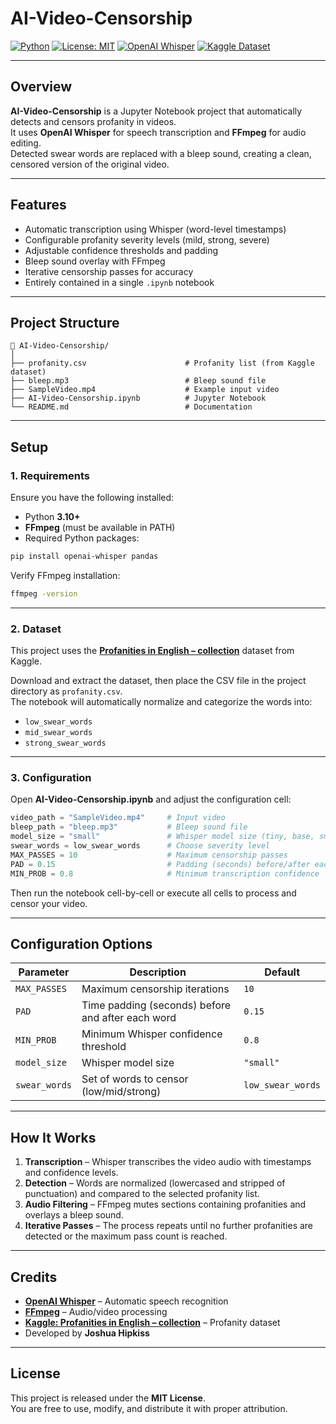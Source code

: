 # AI-Video-Censorship

[![Python](https://img.shields.io/badge/Python-3.10%2B-blue.svg)](https://www.python.org/)
[![License: MIT](https://img.shields.io/badge/License-MIT-green.svg)](LICENSE)
[![OpenAI Whisper](https://img.shields.io/badge/Powered%20by-OpenAI%20Whisper-black.svg)](https://github.com/openai/whisper)
[![Kaggle Dataset](https://img.shields.io/badge/Dataset-Kaggle-lightgrey.svg)](https://www.kaggle.com/datasets/konradb/profanities-in-english-collection/versions/1)

---

## Overview

**AI-Video-Censorship** is a Jupyter Notebook project that automatically detects and censors profanity in videos.  
It uses **OpenAI Whisper** for speech transcription and **FFmpeg** for audio editing.  
Detected swear words are replaced with a bleep sound, creating a clean, censored version of the original video.

---

## Features

- Automatic transcription using Whisper (word-level timestamps)
- Configurable profanity severity levels (mild, strong, severe)
- Adjustable confidence thresholds and padding
- Bleep sound overlay with FFmpeg
- Iterative censorship passes for accuracy
- Entirely contained in a single `.ipynb` notebook

---

## Project Structure

```
📁 AI-Video-Censorship/
│
├── profanity.csv                      # Profanity list (from Kaggle dataset)
├── bleep.mp3                          # Bleep sound file
├── SampleVideo.mp4                    # Example input video
├── AI-Video-Censorship.ipynb          # Jupyter Notebook
└── README.md                          # Documentation
```

---

## Setup

### 1. Requirements

Ensure you have the following installed:

- Python **3.10+**
- **FFmpeg** (must be available in PATH)
- Required Python packages:

```bash
pip install openai-whisper pandas
```

Verify FFmpeg installation:

```bash
ffmpeg -version
```

---

### 2. Dataset

This project uses the [**Profanities in English – collection**](https://www.kaggle.com/datasets/konradb/profanities-in-english-collection/versions/1) dataset from Kaggle.

Download and extract the dataset, then place the CSV file in the project directory as `profanity.csv`.  
The notebook will automatically normalize and categorize the words into:

- `low_swear_words`
- `mid_swear_words`
- `strong_swear_words`

---

### 3. Configuration

Open **AI-Video-Censorship.ipynb** and adjust the configuration cell:

```python
video_path = "SampleVideo.mp4"     # Input video
bleep_path = "bleep.mp3"           # Bleep sound file
model_size = "small"               # Whisper model size (tiny, base, small, medium, large)
swear_words = low_swear_words      # Choose severity level
MAX_PASSES = 10                    # Maximum censorship passes
PAD = 0.15                         # Padding (seconds) before/after each word
MIN_PROB = 0.8                     # Minimum transcription confidence
```

Then run the notebook cell-by-cell or execute all cells to process and censor your video.

---

## Configuration Options

| Parameter | Description | Default |
|------------|--------------|----------|
| `MAX_PASSES` | Maximum censorship iterations | `10` |
| `PAD` | Time padding (seconds) before and after each word | `0.15` |
| `MIN_PROB` | Minimum Whisper confidence threshold | `0.8` |
| `model_size` | Whisper model size | `"small"` |
| `swear_words` | Set of words to censor (low/mid/strong) | `low_swear_words` |

---

## How It Works

1. **Transcription** – Whisper transcribes the video audio with timestamps and confidence levels.
2. **Detection** – Words are normalized (lowercased and stripped of punctuation) and compared to the selected profanity list.
3. **Audio Filtering** – FFmpeg mutes sections containing profanities and overlays a bleep sound.
4. **Iterative Passes** – The process repeats until no further profanities are detected or the maximum pass count is reached.

---

## Credits

- [**OpenAI Whisper**](https://github.com/openai/whisper) – Automatic speech recognition
- [**FFmpeg**](https://ffmpeg.org/) – Audio/video processing
- [**Kaggle: Profanities in English – collection**](https://www.kaggle.com/datasets/konradb/profanities-in-english-collection/versions/1) – Profanity dataset
- Developed by **Joshua Hipkiss**

---

## License

This project is released under the **MIT License**.  
You are free to use, modify, and distribute it with proper attribution.
